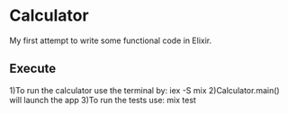 # Calculator
My first attempt to write some functional code in Elixir. 

## Execute
1)To run the calculator use the terminal by: iex -S mix
2)Calculator.main() will launch the app
3)To run the tests use: mix test
